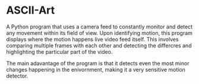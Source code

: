 # ASCII-Art
A Python program that uses a camera feed to constantly monitor and detect any movement within its field of view. Upon identifying motion, this program displays where the motion happens live video feed itself. This involves comparing multiple frames with each other and detecting the differcres and highlighting the particular part of the video. 

The main adavantage of the program is that it detects even the most minor changes happening in the enivornment, making it a very sensitive motion detector.
